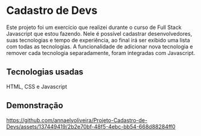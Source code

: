 # Cadastro de Devs
Este projeto foi um exercício que realizei durante o curso de Full Stack Javascript que estou fazendo. Nele é possível cadastrar desenvolvedores, suas tecnologias e tempo de experiência, ao final irá ser exibido uma lista com todas as tecnologias. A funcionalidade de adicionar nova tecnologia e remover cada tecnologia separadamente, foram integradas com Javascript.

## Tecnologias usadas 
HTML, CSS e Javascript

## Demonstração 
https://github.com/annaelyoliveira/Projeto-Cadastro-de-Devs/assets/137449419/2b2e70bf-48f5-4ebc-bb54-668d88284ff0
